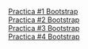 
<a href="https://bicolorcillo.github.io/practica01.html"> Practica #1 Bootstrap </a><br>
<a href="https://bicolorcillo.github.io/practica02.html"> Practica #2 Bootstrap </a><br>
<a href="https://bicolorcillo.github.io/practica03.html"> Practica #3 Bootstrap</a><br>
<a href="https://bicolorcillo.github.io/practica04.html"> Practica #4 Bootstrap </a><br>
